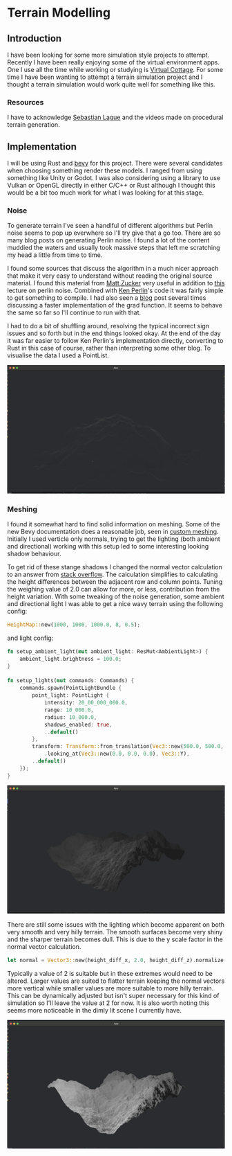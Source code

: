 # Terrain Modelling

## Introduction

I have been looking for some more simulation style projects to attempt. Recently I have been really enjoying some of the virtual environment apps. One I use all the time while working or studying is [Virtual Cottage](https://store.steampowered.com/app/1369320/Virtual_Cottage/). For some time I have been wanting to attempt a terrain simulation project and I thought a terrain simulation would work quite well for something like this.

### Resources

I have to acknowledge [Sebastian Lague](https://www.youtube.com/@SebastianLague) and the videos made on procedural terrain generation.

## Implementation

I will be using Rust and [bevy](https://bevyengine.org/) for this project. There were several candidates when choosing something render these models. I ranged from using something like Unity or Godot. I was also considering using a library to use Vulkan or OpenGL directly in either C/C++ or Rust although I thought this would be a bit too much work for what I was looking for at this stage.

### Noise

To generate terrain I've seen a handlful of different algorithms but Perlin noise seems to pop up everwhere so I'll try give that a go too. There are so many blog posts on generating Perlin noise. I found a lot of the content muddied the waters and usually took massive steps that left me scratching my head a little from time to time.

I found some sources that discuss the algorithm in a much nicer approach that make it very easy to understand without reading the original source material. I found this material from [Matt Zucker](https://mzucker.github.io/html/perlin-noise-math-faq.html) very useful in addition to [this](https://www.cs.umd.edu/class/spring2018/cmsc425/Lects/lect13-2d-perlin.pdf) lecture on perlin noise. Combined with [Ken Perlin](https://mrl.cs.nyu.edu/~perlin/noise/)'s code it was fairly simple to get something to compile. I had also seen a [blog](http://riven8192.blogspot.com/2010/08/calculate-perlinnoise-twice-as-fast.html) post several times discussing a faster implementation of the grad function. It seems to behave the same so far so I'll continue to run with that.

I had to do a bit of shuffling around, resolving the typical incorrect sign issues and so forth but in the end things looked okay. At the end of the day it was far easier to follow Ken Perlin's implementation directly, converting to Rust in this case of course, rather than interpreting some other blog. To visualise the data I used a PointList.

![point_mesh](./resources/point_mesh.png "Point List Mesh")

### Meshing

I found it somewhat hard to find solid information on meshing. Some of the new Bevy documentation does a reasonable job, seen in [custom meshing](https://bevyengine.org/examples/3D%20Rendering/generate-custom-mesh/). Initially I used verticle only normals, trying to get the lighting (both ambient and directional) working with this setup led to some interesting looking shadow behaviour.

To get rid of these stange shadows I changed the normal vector calculation to an answer from [stack overflow](https://stackoverflow.com/questions/6656358/calculating-normals-in-a-triangle-mesh). The calculation simplifies to calculating the height differences between the adjacent row and column points. Tuning the weighing value of 2.0 can allow for more, or less, contribution from the height variation. With some tweaking of the noise generation, some ambient and directional light I was able to get a nice wavy terrain using the following config:

```rust
HeightMap::new(1000, 1000, 1000.0, 8, 0.5);
```

and light config:

```rust
fn setup_ambient_light(mut ambient_light: ResMut<AmbientLight>) {
    ambient_light.brightness = 100.0;
}

fn setup_lights(mut commands: Commands) {
    commands.spawn(PointLightBundle {
        point_light: PointLight {
            intensity: 20_00_000_000.0,
            range: 10_000.0,
            radius: 10_000.0,
            shadows_enabled: true,
            ..default()
        },
        transform: Transform::from_translation(Vec3::new(500.0, 500.0, 0.0))
            .looking_at(Vec3::new(0.0, 0.0, 0.0), Vec3::Y),
        ..default()
    });
}
```

![triangle_mesh](./resources/triangle_mesh.png "Triangle List Mesh")

There are still some issues with the lighting which become apparent on both very smooth and very hilly terrain. The smooth surfaces become very shiny and the sharper terrain becomes dull. This is due to the y scale factor in the normal vector calculation.

```rust
let normal = Vector3::new(height_diff_x, 2.0, height_diff_z).normalize();
```

Typically a value of 2 is suitable but in these extremes would need to be altered. Larger values are suited to flatter terrain keeping the normal vectors more vertical while smaller values are more suitable to more hilly terrain. This can be dynamically adjusted but isn't super necessary for this kind of simulation so I'll leave the value at 2 for now. It is also worth noting this seems more noticeable in the dimly lit scene I currently have.

![triangle mesh light](./resources/triangle_mesh_light.png "Triangle List Mesh Lighter")
